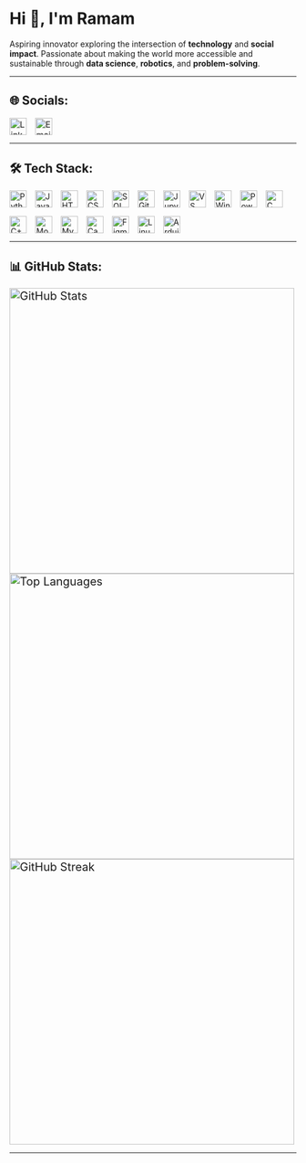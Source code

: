 # Hi 👋, I'm Ramam

Aspiring innovator exploring the intersection of **technology** and **social impact**. Passionate about making the world more accessible and sustainable through **data science**, **robotics**, and **problem-solving**.

---

## 🌐 Socials:

<div style="display: flex; gap: 15px; font-size: 15px;">
  <a href="https://linkedin.com/in/ramam-agarwal-51363716b/" target="_blank">
    <img src="https://img.shields.io/badge/LinkedIn-0077B5?logo=linkedin&logoColor=white" alt="LinkedIn" height="30"/>
  </a>
  <a href="mailto:ramamagarwal1234@gmail.com" target="_blank">
    <img src="https://img.shields.io/badge/Email-D14836?logo=gmail&logoColor=white" alt="Email" height="30"/>
  </a>
</div>

---

## 🛠️ Tech Stack:

<div style="display: flex; flex-wrap: wrap; gap: 15px;">

<img src="https://img.shields.io/badge/Python-3776AB?logo=python&logoColor=white" alt="Python" height="30"/>
<img src="https://img.shields.io/badge/Java-007396?logo=java&logoColor=white" alt="Java" height="30"/>
<img src="https://img.shields.io/badge/HTML5-E34F26?logo=html5&logoColor=white" alt="HTML5" height="30"/>
<img src="https://img.shields.io/badge/CSS3-1572B6?logo=css3&logoColor=white" alt="CSS3" height="30"/>
<img src="https://img.shields.io/badge/SQL-003B57?logo=postgresql&logoColor=white" alt="SQL" height="30"/>
<img src="https://img.shields.io/badge/Git-F05032?logo=git&logoColor=white" alt="Git" height="30"/>
<img src="https://img.shields.io/badge/Jupyter-F37626?logo=jupyter&logoColor=white" alt="Jupyter" height="30"/>
<img src="https://img.shields.io/badge/VS%20Code-007ACC?logo=visual-studio-code&logoColor=white" alt="VS Code" height="30"/>
<img src="https://img.shields.io/badge/Windows%20Terminal-4D4D4D?logo=windows-terminal&logoColor=white" alt="Windows Terminal" height="30"/>
<img src="https://img.shields.io/badge/Powershell-5391FE?logo=powershell&logoColor=white" alt="Powershell" height="30"/>
<img src="https://img.shields.io/badge/C-00599C?logo=c&logoColor=white" alt="C" height="30"/>
<img src="https://img.shields.io/badge/C++-00599C?logo=c%2B%2B&logoColor=white" alt="C++" height="30"/>
<img src="https://img.shields.io/badge/MongoDB-47A248?logo=mongodb&logoColor=white" alt="MongoDB" height="30"/>
<img src="https://img.shields.io/badge/MySQL-4479A1?logo=mysql&logoColor=white" alt="MySQL" height="30"/>
<img src="https://img.shields.io/badge/Canva-00C4CC?logo=canva&logoColor=white" alt="Canva" height="30"/>
<img src="https://img.shields.io/badge/Figma-F24E1E?logo=figma&logoColor=white" alt="Figma" height="30"/>
<img src="https://img.shields.io/badge/Linux-FCC624?logo=linux&logoColor=black" alt="Linux" height="30"/>
<img src="https://img.shields.io/badge/Arduino-00979D?logo=arduino&logoColor=white" alt="Arduino" height="30"/>

</div>

---

## 📊 GitHub Stats:

<div style="font-size: 20px;">

<img src="https://github-readme-stats.vercel.app/api?username=RamamAgarwal&show_icons=true&theme=radical" alt="GitHub Stats" width="500"/>

<img src="https://github-readme-stats.vercel.app/api/top-langs/?username=RamamAgarwal&layout=compact&theme=radical" alt="Top Languages" width="500"/>

<img src="https://streak-stats.demolab.com?user=RamamAgarwal&theme=radical&hide_border=true" alt="GitHub Streak" width="500"/>

</div>

---
